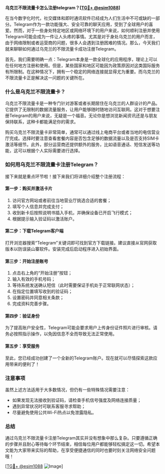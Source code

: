 **乌克兰不限流量卡怎么注册telegram？[[TG💪+ @esim1088](https://t.me/s/esim1088)]**

在当今数字化时代，社交媒体和即时通讯软件已经成为人们生活中不可或缺的一部分。Telegram作为一款功能强大、安全可靠的聊天应用，受到了全球用户的喜爱。然而，对于一些身处特定地区或网络环境下的用户来说，如何顺利注册并使用Telegram可能会成为一件让人头疼的事情。尤其是对于身处乌克兰的用户而言，由于网络限制或者运营商的问题，很多人会遇到注册困难的情况。那么，今天我们就来聊聊如何通过乌克兰的不限流量卡成功注册Telegram。

首先，我们需要明确一点：Telegram本身是一款全球化的应用程序，理论上可以在任何地方注册和使用。但是，某些国家和地区可能因为政策原因对这类国际服务有所限制。在这种情况下，拥有一个稳定的网络连接就显得尤为重要。而乌克兰的不限流量卡正是解决这一问题的关键所在。

### **什么是乌克兰不限流量卡？**

乌克兰不限流量卡是一种专门针对游客或者长期居住在乌克兰的人群设计的产品。它提供了无限制的数据流量服务，让用户能够随时随地访问互联网。这对于想要注册Telegram的用户来说，无疑是一个福音。无论你是想浏览新闻资讯还是与朋友保持联系，这种卡都能满足你的需求。

购买乌克兰不限流量卡非常简单，通常可以通过线上电商平台或者当地的电信营业厅完成。选择时要注意查看套餐内容是否包含足够的数据流量以及是否支持SIM卡激活等细节。此外，部分运营商还提供额外的服务，比如语音通话、短信发送等功能，这可以根据个人实际需要进行选择。

### **如何用乌克兰不限流量卡注册Telegram？**

接下来就是重点环节啦！接下来我们将详细介绍整个注册流程：

#### **第一步：购买并激活卡片**
1. 访问官方网站或者前往当地营业厅挑选合适的套餐；
2. 填写个人信息并完成支付；
3. 收到新卡后按照说明书插入手机，并确保设备已开启飞行模式；
4. 根据提示输入验证码以激活账户。

#### **第二步：下载Telegram客户端**
打开浏览器搜索“Telegram”关键词即可找到官方下载链接。建议直接从官网获取版本以防误装山寨软件。安装完成后启动程序进入初始界面。

#### **第三步：开始注册账号**
1. 点击右上角的“开始注册”按钮；
2. 输入有效的手机号码；
3. 等待系统发送确认短信（此时需要保证手机处于正常联网状态）；
4. 在指定位置填写收到的验证码；
5. 设置密码并同意相关条款；
6. 完成资料完善步骤。

#### **第四步：验证身份**
为了提高账户安全性，Telegram可能会要求用户上传身份证件照片进行审核。请务必按照指示操作，以免因信息不全而导致无法正常使用。

#### **第五步：享受服务**
至此，您已经成功创建了一个全新的Telegram账户。现在就可以尽情探索这款应用带来的便利了！

### **注意事项**
虽然上述方法适用于大多数情况，但仍有一些特殊情况需要注意：
- 如果发现无法接收到验证码，请检查手机信号强度及网络连接质量；
- 遇到异常状况时可联系客服寻求帮助；
- 尽量避免使用公共Wi-Fi热点以免泄露隐私。

### **总结**
通过乌克兰不限流量卡注册Telegram其实并没有想象中那么复杂。只要遵循正确的步骤并且耐心等待每个环节结束，相信每位用户都能够轻松搞定这一切。希望本文能为大家带来实际的帮助，在享受便捷通信的同时也要时刻关注网络安全问题哦！

[[TG💪+ @esim1088](https://t.me/s/esim1088) ![Image](https://i.postimg.cc/4NQfJmqS/Snipaste-2025-05-13-00-14-12.png)]